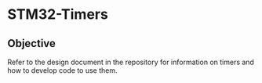 
# STM32-Timers

## Objective

Refer to the design document in the repository for information on timers and how to develop code to use them.
